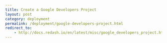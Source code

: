 ```yaml
---
title: Create a Google Developers Project
layout: post
category: deployment
permalink: /deployment/google-developers-project.html
redirect_to:
    - http://docs.redash.io/en/latest/misc/google_developers_project.html
---
```

